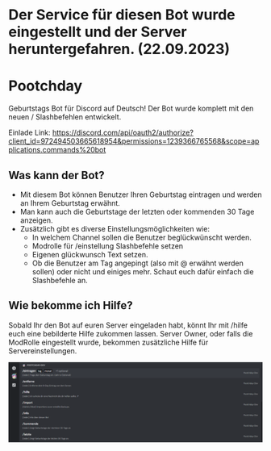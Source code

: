 # Der Service für diesen Bot wurde eingestellt und der Server heruntergefahren. (22.09.2023)

# Pootchday
Geburtstags Bot für Discord auf Deutsch!
Der Bot wurde komplett mit den neuen / Slashbefehlen entwickelt.

Einlade Link: https://discord.com/api/oauth2/authorize?client_id=972494503665618954&permissions=1239366765568&scope=applications.commands%20bot

## Was kann der Bot?
- Mit diesem Bot können Benutzer Ihren Geburtstag eintragen und werden an Ihrem Geburtstag erwähnt.
- Man kann auch die Geburtstage der letzten oder kommenden 30 Tage anzeigen.
- Zusätzlich gibt es diverse Einstellungsmöglichkeiten wie:
  - In welchem Channel sollen die Benutzer beglückwünscht werden.
  - Modrolle für /einstellung Slashbefehle setzen
  - Eigenen glückwunsch Text setzen.
  - Ob die Benutzer am Tag angepingt (also mit @ erwähnt werden sollen) oder nicht
und einiges mehr. Schaut euch dafür einfach die Slashbefehle an.


## Wie bekomme ich Hilfe?
Sobald Ihr den Bot auf euren Server eingeladen habt, könnt Ihr mit /hilfe euch eine bebilderte Hilfe zukommen lassen.
Server Owner, oder falls die ModRolle eingestellt wurde, bekommen zusätzliche Hilfe für Servereinstellungen.

![Übersichtbild](./PootchdayBot/HelpImages/previewimagegithubg.png)
